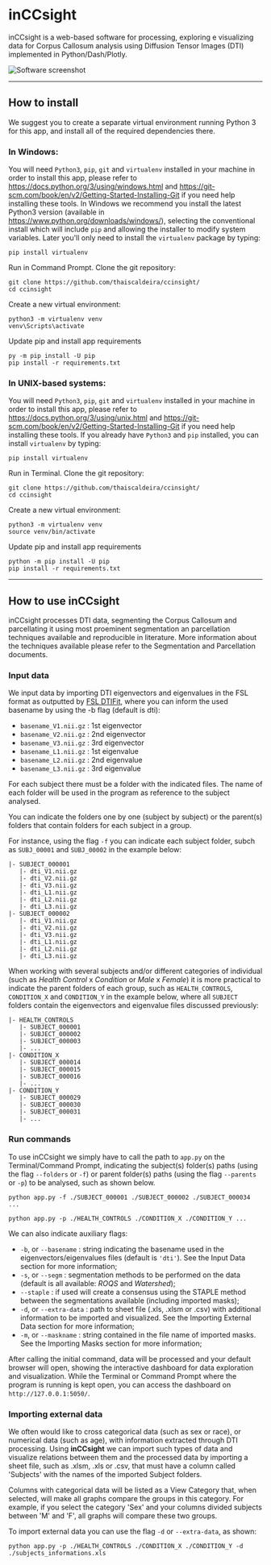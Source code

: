 

# inCCsight
inCCsight is a web-based software for processing, exploring e visualizing data for Corpus Callosum analysis using Diffusion Tensor Images (DTI) implemented in Python/Dash/Plotly. 

![Software screenshot](https://github.com/thaiscaldeira/ccinsight/blob/master/assets/inccsight_screenshot.png)

***

## How to install

We suggest you to create a separate virtual environment running Python 3 for this app, and install all of the required dependencies there. 

### In Windows:
You will need `Python3`, `pip`, `git` and `virtualenv` installed in your machine in order to install this app, please refer to https://docs.python.org/3/using/windows.html and https://git-scm.com/book/en/v2/Getting-Started-Installing-Git if you need help installing these tools. In Windows we recommend you install the latest Python3 version (available in https://www.python.org/downloads/windows/), selecting the conventional install which will include `pip` and allowing the installer to modify system variables. Later you'll only need to install the `virtualenv` package by typing:
```
pip install virtualenv
```

Run in Command Prompt. Clone the git repository:
```
git clone https://github.com/thaiscaldeira/ccinsight/
cd ccinsight
```
Create a new virtual environment:
```
python3 -m virtualenv venv
venv\Scripts\activate
```
Update pip and install app requirements
```
py -m pip install -U pip
pip install -r requirements.txt
```


### In UNIX-based systems:
You will need `Python3`, `pip`, `git` and `virtualenv` installed in your machine in order to install this app, please refer to https://docs.python.org/3/using/unix.html and https://git-scm.com/book/en/v2/Getting-Started-Installing-Git if you need help installing these tools. If you already have `Python3` and `pip` installed, you can install `virtualenv` by typing:
```
pip install virtualenv
```

Run in Terminal. Clone the git repository:
```
git clone https://github.com/thaiscaldeira/ccinsight/
cd ccinsight
```
Create a new virtual environment:
```
python3 -m virtualenv venv
source venv/bin/activate
```
Update pip and install app requirements
```
python -m pip install -U pip
pip install -r requirements.txt
```

***

## How to use inCCsight

inCCsight processes DTI data, segmenting the Corpus Callosum and parcellating it using most proeminent segmentation an parcellation techniques available and reproducible in literature. More information about the techniques available please refer to the Segmentation and Parcellation documents. 

### Input data 

We input data by importing DTI eigenvectors and eigenvalues in the FSL format as outputted by [FSL DTIFit](https://users.fmrib.ox.ac.uk/~behrens/fdt_docs/fdt_dtifit.html), where you can inform the used basename by using the -b flag (default is dti):

* `basename_V1.nii.gz` : 1st eigenvector
* `basename_V2.nii.gz` : 2nd eigenvector
* `basename_V3.nii.gz` : 3rd eigenvector
* `basename_L1.nii.gz` : 1st eigenvalue
* `basename_L2.nii.gz` : 2nd eigenvalue
* `basename_L3.nii.gz` : 3rd eigenvalue

For each subject there must be a folder with the indicated files. The name of each folder will be used in the program as reference to the subject analysed. 

You can indicate the folders one by one (subject by subject) or the parent(s) folders that contain folders for each subject in a group. 

For instance, using the flag `-f` you can indicate each subject folder, subch as `SUBJ_00001` and `SUBJ_00002` in the example below:

```
|- SUBJECT_000001
   |- dti_V1.nii.gz
   |- dti_V2.nii.gz
   |- dti_V3.nii.gz
   |- dti_L1.nii.gz
   |- dti_L2.nii.gz
   |- dti_L3.nii.gz
|- SUBJECT_000002
   |- dti_V1.nii.gz
   |- dti_V2.nii.gz
   |- dti_V3.nii.gz
   |- dti_L1.nii.gz
   |- dti_L2.nii.gz
   |- dti_L3.nii.gz
```

When working with several subjects and/or different categories of individual (such as *Health Control* x *Condition* or *Male* x *Female*) it is more practical to indicate the parent folders of each group, such as `HEALTH_CONTROLS`, `CONDITION_X` and `CONDITION_Y` in the example below, where all `SUBJECT` folders contain the eigenvectors and eigenvalue files discussed previously:
```
|- HEALTH_CONTROLS
   |- SUBJECT_000001
   |- SUBJECT_000002
   |- SUBJECT_000003
   |- ...
|- CONDITION_X
   |- SUBJECT_000014
   |- SUBJECT_000015
   |- SUBJECT_000016
   |- ...
|- CONDITION_Y
   |- SUBJECT_000029
   |- SUBJECT_000030
   |- SUBJECT_000031
   |- ...
```

### Run commands

To use inCCsight we simply have to call the path to `app.py` on the Terminal/Command Prompt, indicating the subject(s) folder(s) paths (using the flag `--folders` or `-f`) or parent folder(s) paths (using the flag `--parents` or `-p`) to be analysed, such as shown below.
```
python app.py -f ./SUBJECT_000001 ./SUBJECT_000002 ./SUBJECT_000034 ...
```
```
python app.py -p ./HEALTH_CONTROLS ./CONDITION_X ./CONDITION_Y ...
```
We can also indicate auxiliary flags:
* `-b`, or `--basename` : string indicating the basename used in the eigenvectors/eigenvalues files (default is `'dti'`). See the Input Data section for more information;
* `-s`, or `--segm` : segmentation methods to be performed on the data (default is all available: _ROQS_ and _Watershed_);
* `--staple` : if used will create a consensus using the STAPLE method between the segmentations available (including imported masks);
* `-d`, or `--extra-data` : path to sheet file (.xls, .xlsm or .csv) with additional information to be imported and visualized. See the Importing External Data section for more information;
* `-m`, or `--maskname` : string contained in the file name of imported masks. See the Importing Masks section for more information;

After calling the initial command, data will be processed and your default browser will open, showing the interactive dashboard for data exploration and visualization. While the Terminal or Command Prompt where the program is running is kept open, you can access the dashboard on `http://127.0.0.1:5050/`.

### Importing external data

We often would like to cross categorical data (such as sex or race), or numerical data (such as age), with information extracted through DTI processing. Using **inCCsight** we can import such types of data and visualize relations between them and the processed data by importing a sheet file, such as .xlsm, .xls or .csv, that must have a column called 'Subjects' with the names of the imported Subject folders.

Columns with categorical data will be listed as a View Category that, when selected, will make all graphs compare the groups in this category. For example, if you select the category 'Sex' and your columns divided subjects between 'M' and 'F', all graphs will compare these two groups.

To import external data you can use the flag `-d` or `--extra-data`, as shown:
```
python app.py -p ./HEALTH_CONTROLS ./CONDITION_X ./CONDITION_Y -d ./subjects_informations.xls
```
